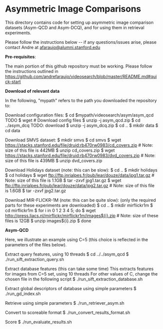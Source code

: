 # Asymmetric Image Comparisons

This directory contains code for setting up asymmetric image comparison 
datasets (Asym-QCD and Asym-DCQ), and for using them in retrieval experiments.

Please follow the instructions below -- if any questions/issues arise, please contact Andre at afaraujo@alumni.stanford.edu

**Pre-requisites**:

The main portion of this github repository must be working.
Please follow the instructions outlined in https://github.com/andrefaraujo/videosearch/blob/master/README.md#quick-start

**Download of relevant data**

In the following, "mypath" refers to the path you downloaded the repository to:

Download configuration files:
    $ cd $mypath/videosearch/asym/asym_qcd
TODO    $ wget # Download config files
    $ unzip -j asym_qcd.zip
    $ cd ../asym_dcq
TODO: download
    $ unzip -j asym_dcq.zip
    $ cd ..
    $ mkdir data
    $ cd data

Download SMVS dataset:
    $ mkdir smvs
    $ cd smvs
    $ wget https://stacks.stanford.edu/file/druid:rb470rw0983/cd_covers.zip # Note: size of this file is 442MB
    $ unzip cd_covers.zip
    $ wget https://stacks.stanford.edu/file/druid:rb470rw0983/dvd_covers.zip # Note: size of this file is 439MB
    $ unzip dvd_covers.zip

Download Holidays dataset (note: this can be slow):
    $ cd ..
    $ mkdir holidays 
    $ cd holidays
    $ wget ftp://ftp.inrialpes.fr/pub/lear/douze/data/jpg1.tar.gz # Note: size of this file is 1.1GB
    $ tar -zxvf jpg1.tar.gz
    $ wget ftp://ftp.inrialpes.fr/pub/lear/douze/data/jpg2.tar.gz # Note: size of this file is 1.6GB
    $ tar -zxvf jpg2.tar.gz

Download MIR-FLICKR-1M (note: this can be quite slow):
(only the required parts for these experiments are downloaded)
    $ cd ..
    $ mkdir mirflickr1m
    $ cd mirflickr1m
    $ for i in 0 1 2 3 4 5; do
    $   wget http://press.liacs.nl/mirflickr/mirflickr1m/images${i}.zip # Note: size of these files is 12GB
    $   unzip images${i}.zip
    $ done

**Asym-QCD**

Here, we illustrate an example using C=5 (this choice is reflected in the parameters of the files below).

Extract query features, using 10 threads
    $ cd ../../asym_qcd
    $ ./run_sift_extraction_query.sh

Extract database features (this can take some time)
This extracts features for images from C=5 set, using 10 threads
For other values of C, change the chosen file in the following script
    $ ./run_sift_extraction_database.sh

Extract global descriptors of database using simple parameters
    $ ./run_gd_index.sh

Retrieve using simple parameters
    $ ./run_retriever_asym.sh

Convert to scoreable format
    $ ./run_convert_results_format.sh

Score
    $ ./run_evaluate_results.sh

